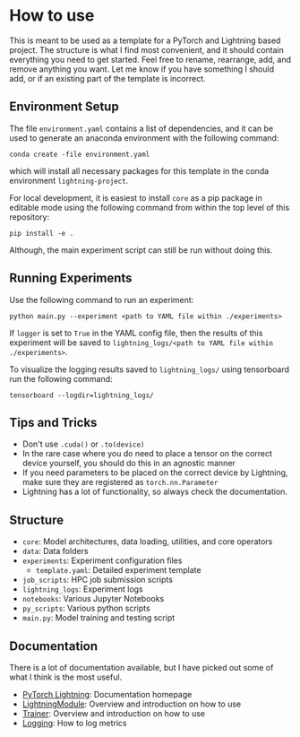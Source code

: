 # How to use
This is meant to be used as a template for a PyTorch and Lightning based project. The structure is what I find most convenient, and it should contain everything you need to get started. Feel free to rename, rearrange, add, and remove anything you want. Let me know if you have something I should add, or if an existing part of the template is incorrect.

## Environment Setup
The file `environment.yaml` contains a list of dependencies, and it can be used to generate an anaconda environment with the following command:
```
conda create -file environment.yaml
```
which will install all necessary packages for this template in the conda environment `lightning-project`.

For local development, it is easiest to install `core` as a pip package in editable mode using the following command from within the top level of this repository:
```
pip install -e .
```
Although, the main experiment script can still be run without doing this.

## Running Experiments
Use the following command to run an experiment:
```
python main.py --experiment <path to YAML file within ./experiments>
```
If `logger` is set to `True` in the YAML config file, then the results of this experiment will be saved to `lightning_logs/<path to YAML file within ./experiments>`.

To visualize the logging results saved to `lightning_logs/` using tensorboard run the following command:
```
tensorboard --logdir=lightning_logs/
```

## Tips and Tricks
- Don't use ```.cuda()``` or ```.to(device)```
- In the rare case where you do need to place a tensor on the correct device yourself, you should do this in an agnostic manner
- If you need parameters to be placed on the correct device by Lightning, make sure they are registered as `torch.nn.Parameter`
- Lightning has a lot of functionality, so always check the documentation.

## Structure
- `core`: Model architectures, data loading, utilities, and core operators
- `data`: Data folders
- `experiments`: Experiment configuration files
  - `template.yaml`: Detailed experiment template
- `job_scripts`: HPC job submission scripts
- `lightning_logs`: Experiment logs
- `notebooks`: Various Jupyter Notebooks
- `py_scripts`: Various python scripts
- `main.py`: Model training and testing script

## Documentation
There is a lot of documentation available, but I have picked out some of what I think is the most useful.

- [PyTorch Lightning](https://pytorch-lightning.readthedocs.io/en/stable/): Documentation homepage
- [LightningModule](https://pytorch-lightning.readthedocs.io/en/stable/api/pytorch_lightning.core.LightningModule.html?highlight=LightningModule): Overview and introduction on how to use
- [Trainer](https://pytorch-lightning.readthedocs.io/en/latest/common/trainer.html): Overview and introduction on how to use
- [Logging](https://pytorch-lightning.readthedocs.io/en/stable/extensions/logging.html): How to log metrics
